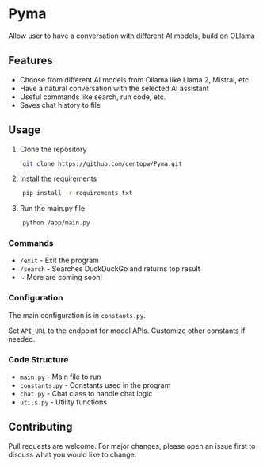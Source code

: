 # Pyma
Allow user to have a conversation with different AI models, build on OLlama

## Features
- Choose from different AI models from Ollama like Llama 2, Mistral, etc.
- Have a natural conversation with the selected AI assistant
- Useful commands like search, run code, etc.
- Saves chat history to file

## Usage

1. Clone the repository

```bash
    git clone https://github.com/centopw/Pyma.git
```

2. Install the requirements

```bash
    pip install -r requirements.txt
```

3. Run the main.py file

```bash
    python /app/main.py
```

### Commands

- `/exit` - Exit the program
- `/search` - Searches DuckDuckGo and returns top result
-  ~ More are coming soon!

### Configuration

The main configuration is in `constants.py`.

Set `API_URL` to the endpoint for model APIs.
Customize other constants if needed.

### Code Structure

- `main.py` - Main file to run
- `constants.py` - Constants used in the program
- `chat.py` - Chat class to handle chat logic
- `utils.py` - Utility functions

## Contributing
Pull requests are welcome. For major changes, please open an issue first to discuss what you would like to change.

